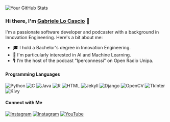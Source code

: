 
![Your GitHub Stats](https://github-readme-stats.vercel.app/api?username=Gabro29&show_icons=true)

### Hi there, I'm [Gabriele Lo Cascio](https://gabro29.github.io/) 👋

I'm a passionate software developer and podcaster with a background in Innovation Engineering. Here's a bit about me:

- 🎓 I hold a Bachelor's degree in Innovation Engineering.
- 🤖 I'm particularly interested in AI and Machine Learning.
- 🎙️ I'm the host of the podcast "Iperconnessi" on Open Radio Unipa.

#### Programming Languages
![Python](https://img.shields.io/badge/-Python-3776AB?style=flat-square&logo=python&logoColor=white)
![C](https://img.shields.io/badge/-C-A8B9CC?style=flat-square&logo=c&logoColor=white)
![Java](https://img.shields.io/badge/-Java-007396?style=flat-square&logo=java&logoColor=white)
![R](https://img.shields.io/badge/-R-276DC3?style=flat-square&logo=r&logoColor=white)
![HTML](https://img.shields.io/badge/-HTML-E34F26?style=flat-square&logo=html5&logoColor=white)
![Jekyll](https://img.shields.io/badge/-Jekyll-CC0000?style=flat-square&logo=jekyll&logoColor=white)
![Django](https://img.shields.io/badge/-Django-092E20?style=flat-square&logo=django&logoColor=white)
![OpenCV](https://img.shields.io/badge/-OpenCV-5C3EE8?style=flat-square&logo=opencv&logoColor=white)
![TkInter](https://img.shields.io/badge/-TkInter-FFD800?style=flat-square&logo=python&logoColor=white)
![Kivy](https://img.shields.io/badge/-Kivy-4B8BBE?style=flat-square&logo=kivy&logoColor=white)

#### Connect with Me
[![Instagram](https://img.shields.io/badge/-Website-0088CC?style=flat-square&logo=instagram&logoColor=white)](https://www.instagram.com/ga8ro/)
[![Instagram](https://img.shields.io/badge/-Instagram-E4405F?style=flat-square&logo=instagram&logoColor=white)](www.linkedin.com/in/gabriele-locascio)
[![YouTube](https://img.shields.io/badge/-YouTube-FF0000?style=flat-square&logo=youtube&logoColor=white)](https://www.youtube.com/channel/UCkGvbGqYzDi3lfgtbQ_pngg)


